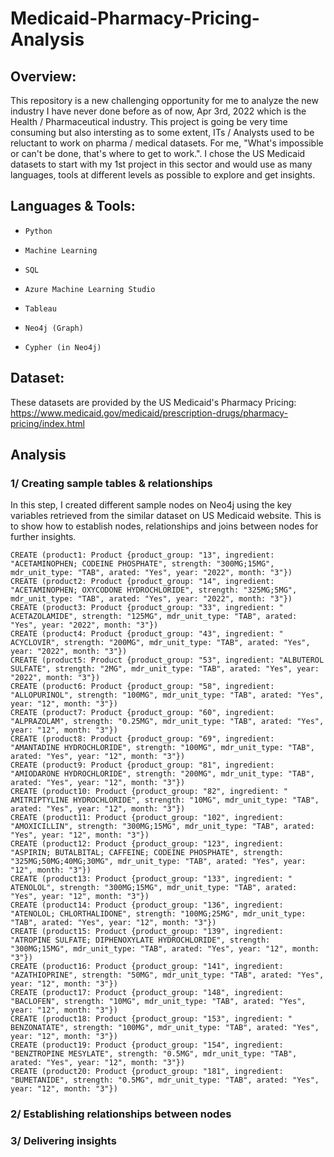 # Medicaid-Pharmacy-Pricing-Analysis

## Overview:

This repository is a new challenging opportunity for me to analyze the new industry I have never done before as of now, Apr 3rd, 2022 which is the Health / Pharmaceutical industry. This project is going be very time consuming but also intersting as to some extent, ITs / Analysts used to be reluctant to work on pharma / medical datasets. For me, "What's impossible or can't be done, that's where to get to work.". I chose the US Medicaid datasets to start with my 1st project in this sector and would use as many languages, tools at different levels as possible to explore and get insights.

## Languages & Tools:

- `Python`

- `Machine Learning`

- `SQL`

- `Azure Machine Learning Studio`

- `Tableau`

- `Neo4j (Graph)`

- `Cypher (in Neo4j)`

## Dataset:

These datasets are provided by the US Medicaid's Pharmacy Pricing: https://www.medicaid.gov/medicaid/prescription-drugs/pharmacy-pricing/index.html

## Analysis

### 1/ Creating sample tables & relationships

In this step, I created different sample nodes on Neo4j using the key variables retrieved from the similar dataset on US Medicaid website. This is to show how to establish nodes, relationships and joins between nodes for further insights.

```
CREATE (product1: Product {product_group: "13", ingredient: "ACETAMINOPHEN; CODEINE PHOSPHATE", strength: "300MG;15MG", mdr_unit_type: "TAB", arated: "Yes", year: "2022", month: "3"})
CREATE (product2: Product {product_group: "14", ingredient: "ACETAMINOPHEN; OXYCODONE HYDROCHLORIDE", strength: "325MG;5MG", mdr_unit_type: "TAB", arated: "Yes", year: "2022", month: "3"})
CREATE (product3: Product {product_group: "33", ingredient: " ACETAZOLAMIDE", strength: "125MG", mdr_unit_type: "TAB", arated: "Yes", year: "2022", month: "3"})
CREATE (product4: Product {product_group: "43", ingredient: " ACYCLOVIR", strength: "200MG", mdr_unit_type: "TAB", arated: "Yes", year: "2022", month: "3"})
CREATE (product5: Product {product_group: "53", ingredient: "ALBUTEROL SULFATE", strength: "2MG", mdr_unit_type: "TAB", arated: "Yes", year: "2022", month: "3"})
CREATE (product6: Product {product_group: "58", ingredient: "ALLOPURINOL", strength: "100MG", mdr_unit_type: "TAB", arated: "Yes", year: "12", month: "3"})
CREATE (product7: Product {product_group: "60", ingredient: "ALPRAZOLAM", strength: "0.25MG", mdr_unit_type: "TAB", arated: "Yes", year: "12", month: "3"})
CREATE (product8: Product {product_group: "69", ingredient: "AMANTADINE HYDROCHLORIDE", strength: "100MG", mdr_unit_type: "TAB", arated: "Yes", year: "12", month: "3"})
CREATE (product9: Product {product_group: "81", ingredient: "AMIODARONE HYDROCHLORIDE", strength: "200MG", mdr_unit_type: "TAB", arated: "Yes", year: "12", month: "3"})
CREATE (product10: Product {product_group: "82", ingredient: " AMITRIPTYLINE HYDROCHLORIDE", strength: "10MG", mdr_unit_type: "TAB", arated: "Yes", year: "12", month: "3"})
CREATE (product11: Product {product_group: "102", ingredient: "AMOXICILLIN", strength: "300MG;15MG", mdr_unit_type: "TAB", arated: "Yes", year: "12", month: "3"})
CREATE (product12: Product {product_group: "123", ingredient: "ASPIRIN; BUTALBITAL; CAFFEINE; CODEINE PHOSPHATE", strength: "325MG;50MG;40MG;30MG", mdr_unit_type: "TAB", arated: "Yes", year: "12", month: "3"})
CREATE (product13: Product {product_group: "133", ingredient: " ATENOLOL", strength: "300MG;15MG", mdr_unit_type: "TAB", arated: "Yes", year: "12", month: "3"})
CREATE (product14: Product {product_group: "136", ingredient: "ATENOLOL; CHLORTHALIDONE", strength: "100MG;25MG", mdr_unit_type: "TAB", arated: "Yes", year: "12", month: "3"})
CREATE (product15: Product {product_group: "139", ingredient: "ATROPINE SULFATE; DIPHENOXYLATE HYDROCHLORIDE", strength: "300MG;15MG", mdr_unit_type: "TAB", arated: "Yes", year: "12", month: "3"})
CREATE (product16: Product {product_group: "141", ingredient: "AZATHIOPRINE", strength: "50MG", mdr_unit_type: "TAB", arated: "Yes", year: "12", month: "3"})
CREATE (product17: Product {product_group: "148", ingredient: "BACLOFEN", strength: "10MG", mdr_unit_type: "TAB", arated: "Yes", year: "12", month: "3"})
CREATE (product18: Product {product_group: "153", ingredient: " BENZONATATE", strength: "100MG", mdr_unit_type: "TAB", arated: "Yes", year: "12", month: "3"})
CREATE (product19: Product {product_group: "154", ingredient: "BENZTROPINE MESYLATE", strength: "0.5MG", mdr_unit_type: "TAB", arated: "Yes", year: "12", month: "3"})
CREATE (product20: Product {product_group: "181", ingredient: "BUMETANIDE", strength: "0.5MG", mdr_unit_type: "TAB", arated: "Yes", year: "12", month: "3"})
```

### 2/ Establishing relationships between nodes


### 3/ Delivering insights
